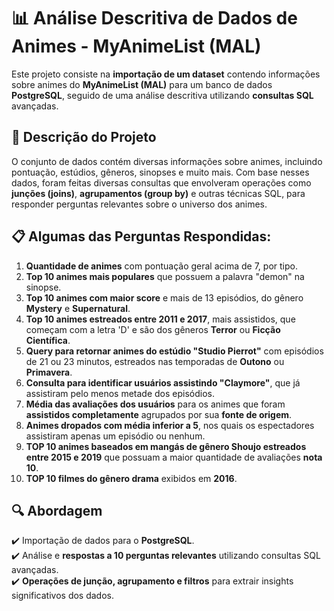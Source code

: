 # 📊 Análise Descritiva de Dados de Animes - MyAnimeList (MAL)

Este projeto consiste na **importação de um dataset** contendo informações sobre animes do **MyAnimeList (MAL)** para um banco de dados **PostgreSQL**, seguido de uma análise descritiva utilizando **consultas SQL** avançadas.

## 📌 Descrição do Projeto
O conjunto de dados contém diversas informações sobre animes, incluindo pontuação, estúdios, gêneros, sinopses e muito mais. Com base nesses dados, foram feitas diversas consultas que envolveram operações como **junções (joins)**, **agrupamentos (group by)** e outras técnicas SQL, para responder perguntas relevantes sobre o universo dos animes.

## 📋 Algumas das Perguntas Respondidas:
1. **Quantidade de animes** com pontuação geral acima de 7, por tipo.  
2. **Top 10 animes mais populares** que possuem a palavra "demon" na sinopse.  
3. **Top 10 animes com maior score** e mais de 13 episódios, do gênero **Mystery** e **Supernatural**.  
4. **Top 10 animes estreados entre 2011 e 2017**, mais assistidos, que começam com a letra 'D' e são dos gêneros **Terror** ou **Ficção Científica**.  
5. **Query para retornar animes do estúdio "Studio Pierrot"** com episódios de 21 ou 23 minutos, estreados nas temporadas de **Outono** ou **Primavera**.  
6. **Consulta para identificar usuários assistindo "Claymore"**, que já assistiram pelo menos metade dos episódios.
7. **Média das avaliações dos usuários** para os animes que foram **assistidos completamente** agrupados por sua **fonte de origem**.
8. **Animes dropados com média inferior a 5**, nos quais os espectadores assistiram apenas um episódio ou nenhum.
9. **TOP 10 animes baseados em mangás de gênero Shoujo estreados entre 2015 e 2019** que possuam a maior quantidade de avaliações **nota 10**.
10. **TOP 10 filmes do gênero drama** exibidos em **2016**.

## 🔍 Abordagem
✔️ Importação de dados para o **PostgreSQL**.  
✔️ Análise e **respostas a 10 perguntas relevantes** utilizando consultas SQL avançadas.  
✔️ **Operações de junção, agrupamento e filtros** para extrair insights significativos dos dados.  
